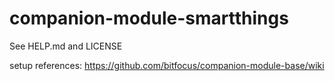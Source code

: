 # companion-module-smartthings
See HELP.md and LICENSE

setup references:
https://github.com/bitfocus/companion-module-base/wiki

